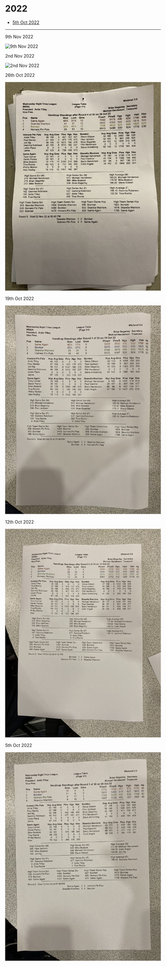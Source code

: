 # 2022

- [5th Oct 2022](2022_10_05.md)

---

9th Nov 2022

![9th Nov 2022](2022_11_09.jpeg "9th Nov 2022")

2nd Nov 2022

![2nd Nov 2022](2022_11_02.jpeg "2nd Nov 2022")

26th Oct 2022

![26th Oct 2022](2022_10_26.jpeg "26th Oct 2022")

19th Oct 2022

![19th Oct 2022](2022_10_19.jpeg "19th Oct 2022")

12th Oct 2022

![12th Oct 2022](2022_10_12.jpeg "12th Oct 2022")

5th Oct 2022

![5th Oct 2022](2022_10_05.jpeg "5th Oct 2022")
